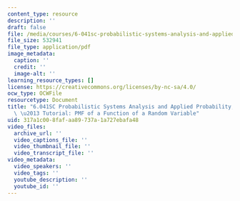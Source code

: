 ```yaml
---
content_type: resource
description: ''
draft: false
file: /media/courses/6-041sc-probabilistic-systems-analysis-and-applied-probability-fall-2013/317a1c008fafaa89737a1a727ebafa48_MIT6_041SCF13_PMF_of_A_Function_of_a_Random_Variable_300k.pdf
file_size: 532941
file_type: application/pdf
image_metadata:
  caption: ''
  credit: ''
  image-alt: ''
learning_resource_types: []
license: https://creativecommons.org/licenses/by-nc-sa/4.0/
ocw_type: OCWFile
resourcetype: Document
title: "6.041SC Probabilistic Systems Analysis and Applied Probability, Fall 2013Transcript\
  \ \u2013 Tutorial: PMF of a Function of a Random Variable"
uid: 317a1c00-8faf-aa89-737a-1a727ebafa48
video_files:
  archive_url: ''
  video_captions_file: ''
  video_thumbnail_file: ''
  video_transcript_file: ''
video_metadata:
  video_speakers: ''
  video_tags: ''
  youtube_description: ''
  youtube_id: ''
---
```

